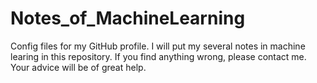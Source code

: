 # Notes_of_MachineLearning
Config files for my GitHub profile. I will put my several notes in machine learing in this repository. If you find anything wrong, please contact me. Your advice will be of great help.



